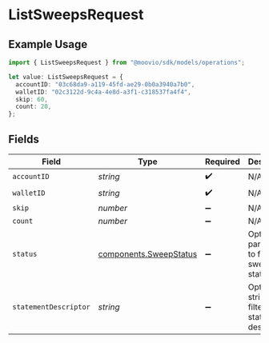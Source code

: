 # ListSweepsRequest

## Example Usage

```typescript
import { ListSweepsRequest } from "@moovio/sdk/models/operations";

let value: ListSweepsRequest = {
  accountID: "03c68da9-a119-45fd-ae29-0b0a3940a7b0",
  walletID: "02c3122d-9c4a-4e8d-a3f1-c318537fa4f4",
  skip: 60,
  count: 20,
};
```

## Fields

| Field                                                            | Type                                                             | Required                                                         | Description                                                      | Example                                                          |
| ---------------------------------------------------------------- | ---------------------------------------------------------------- | ---------------------------------------------------------------- | ---------------------------------------------------------------- | ---------------------------------------------------------------- |
| `accountID`                                                      | *string*                                                         | :heavy_check_mark:                                               | N/A                                                              |                                                                  |
| `walletID`                                                       | *string*                                                         | :heavy_check_mark:                                               | N/A                                                              |                                                                  |
| `skip`                                                           | *number*                                                         | :heavy_minus_sign:                                               | N/A                                                              | 60                                                               |
| `count`                                                          | *number*                                                         | :heavy_minus_sign:                                               | N/A                                                              | 20                                                               |
| `status`                                                         | [components.SweepStatus](../../models/components/sweepstatus.md) | :heavy_minus_sign:                                               | Optional parameter to filter by sweep status.                    |                                                                  |
| `statementDescriptor`                                            | *string*                                                         | :heavy_minus_sign:                                               | Optional string to filter by statement descriptor.               |                                                                  |